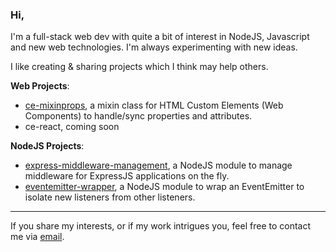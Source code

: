 
### Hi,

I'm a full-stack web dev with quite a bit of interest in NodeJS, Javascript and new web technologies. I'm always experimenting with new ideas.

I like creating & sharing projects which I think may help others.

**Web Projects**:
- [ce-mixinprops](https://github.com/Jashepp/customElements-mixinPropertiesAttributes), a mixin class for HTML Custom Elements (Web Components) to handle/sync properties and attributes.
- ce-react, coming soon

**NodeJS Projects**:
- [express-middleware-management](https://github.com/Jashepp/express-middleware-management), a NodeJS module to manage middleware for ExpressJS applications on the fly.
- [eventemitter-wrapper](https://github.com/Jashepp/eventemitter-wrapper), a NodeJS module to wrap an EventEmitter to isolate new listeners from other listeners.

---
If you share my interests, or if my work intrigues you, feel free to contact me via [email](mailto:unchosen.aus+github@gmail.com).
